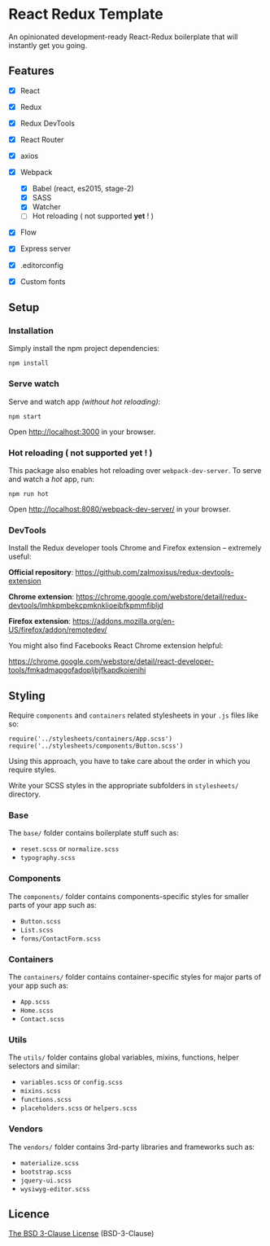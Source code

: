 # React Redux Template

An opinionated development-ready React-Redux boilerplate that will instantly get you going.

## Features
* [x] React
* [x] Redux
* [x] Redux DevTools
* [x] React Router
* [x] axios
* [x] Webpack
  * [x] Babel (react, es2015, stage-2)
  * [x] SASS
  * [x] Watcher
  * [ ] Hot reloading ( not supported **yet** ! )
* [x] Flow
* [x] Express server
* [x] .editorconfig
* [x] Custom fonts



## Setup

### Installation
Simply install the npm project dependencies:
```
npm install
```

### Serve watch
Serve and watch app _(without hot reloading)_:
```
npm start
```
Open [http://localhost:3000](http://localhost:3000) in your browser.

### Hot reloading ( not supported yet ! )
This package also enables hot reloading over `webpack-dev-server`. To serve and watch a _hot_ app, run:
```
npm run hot
```
Open [http://localhost:8080/webpack-dev-server/](http://localhost:8080/webpack-dev-server/) in your browser.

### DevTools

Install the Redux developer tools Chrome and Firefox extension – extremely useful:

**Official repository**: https://github.com/zalmoxisus/redux-devtools-extension

**Chrome extension**: https://chrome.google.com/webstore/detail/redux-devtools/lmhkpmbekcpmknklioeibfkpmmfibljd

**Firefox extension**: https://addons.mozilla.org/en-US/firefox/addon/remotedev/

You might also find Facebooks React Chrome extension helpful:

https://chrome.google.com/webstore/detail/react-developer-tools/fmkadmapgofadopljbjfkapdkoienihi


## Styling
Require `components` and `containers` related stylesheets in your `.js` files like so:

```es6
require('../stylesheets/containers/App.scss')
require('../stylesheets/components/Button.scss')
```
Using this approach, you have to take care about the order in which you require styles.

Write your SCSS styles in the appropriate subfolders in `stylesheets/` directory.

### Base
The `base/` folder contains boilerplate stuff such as:
* `reset.scss` or `normalize.scss`
* `typography.scss`

### Components
The `components/` folder contains components-specific styles for smaller parts of your app such as:
* `Button.scss`
* `List.scss`
* `forms/ContactForm.scss`

### Containers
The `containers/` folder contains container-specific styles for major parts of your app such as:
* `App.scss`
* `Home.scss`
* `Contact.scss`

### Utils
The `utils/` folder contains global variables, mixins, functions, helper selectors and similar:
* `variables.scss` or `config.scss`
* `mixins.scss`
* `functions.scss`
* `placeholders.scss` or `helpers.scss`

### Vendors
The `vendors/` folder contains 3rd-party libraries and frameworks such as:
* `materialize.scss`
* `bootstrap.scss`
* `jquery-ui.scss`
* `wysiwyg-editor.scss`


## Licence

[The BSD 3-Clause License](https://opensource.org/licenses/BSD-3-Clause) (BSD-3-Clause)
